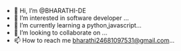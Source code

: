- 👋 Hi, I’m @BHARATHI-DE
- 👀 I’m interested in software developer ...
- 🌱 I’m currently learning a python,javascript...
- 💞️ I’m looking to collaborate on  ...
- 📫 How to reach me bharathi24681097531@gmail.com...

<!---
BHARATHI-DE/BHARATHI-DE is a ✨ special ✨ repository because its `README.md` (this file) appears on your GitHub profile.
You can click the Preview link to take a look at your changes.
--->
